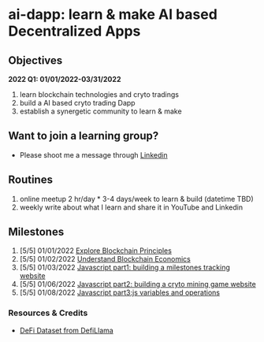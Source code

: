 # ai-dapp: learn & make AI based Decentralized Apps

## Objectives 

**2022 Q1: 01/01/2022-03/31/2022**

1. learn blockchain technologies and cryto tradings 
2. build a AI based cryto trading Dapp
3. establish a synergetic community to learn & make

## Want to join a learning group?
- Please shoot me a message through [Linkedin](https://www.linkedin.com/in/paul-jialiang-wu-67aa7179/)

## Routines
1. online meetup 2 hr/day * 3-4 days/week to learn & build (datetime TBD)
2. weekly write about what I learn and share it in YouTube and Linkedin

## Milestones
1. [5/5] 01/01/2022 [Explore Blockchain Principles](https://github.com/wjlgatech/ai-dapp/tree/main/learning-blockchain-principles)
2. [5/5] 01/02/2022 [Understand Blockchain Economics](https://github.com/wjlgatech/ai-dapp/tree/main/learning-blockchain-economics)
3. [5/5] 01/03/2022 [Javascript part1: building a milestones tracking website](https://github.com/wjlgatech/ai-dapp/tree/main/learning-js/milestones-website)
4. [5/5] 01/06/2022 [Javascript part2: building a cryto mining game website](https://github.com/wjlgatech/ai-dapp/tree/main/learning-js/mining-game)
5. [5/5] 01/08/2022 [Javascript part3:js variables and operations](https://github.com/wjlgatech/ai-dapp/tree/main/learning-js/js-variables-operations)

### Resources & Credits
- [DeFi Dataset from DefiLlama](https://www.kaggle.com/sudalairajkumar/defi-dataset-from-defillama)